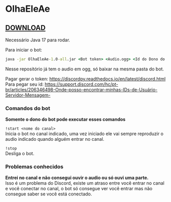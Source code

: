 # OlhaEleAe
## [DOWNLOAD](https://github.com/allanf181/OlhaEleAe/releases/download/1.0/OlhaEleAe-1.0-all.jar)

Necessário Java 17 para rodar.

Para iniciar o bot:
```cmd
java -jar OlhaEleAe-1.0-all.jar <Bot token> <Audio.ogg> <Id do Dono do Bot>
```
Nesse repositório já tem o audio em ogg, só baixar na mesma pasta do bot. 

Pagar gerar o token: https://discordpy.readthedocs.io/en/latest/discord.html  
Para pegar seu id: https://support.discord.com/hc/pt-br/articles/206346498-Onde-posso-encontrar-minhas-IDs-de-Usuário-Servidor-Mensagem-

### Comandos do bot
**Somente o dono do bot pode executar esses comandos**

``!start <nome do canal>``  
Inicia o bot no canal indicado, uma vez iniciado ele vai sempre reproduzir o audio indicado quando alguém entrar no canal.

``!stop``  
Desliga o bot.

### Problemas conhecidos

**Entrei no canal e não consegui ouvir o audio ou só ouvi uma parte.**  
Isso é um problema do Discord, existe um atraso entre você entrar no canal e você conectar no canal, o bot só consegue ver você entrar mas não consegue saber se você está conectado.
